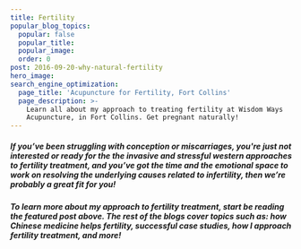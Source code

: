 ```yaml
---
title: Fertility
popular_blog_topics:
  popular: false
  popular_title:
  popular_image:
  order: 0
post: 2016-09-20-why-natural-fertility
hero_image:
search_engine_optimization:
  page_title: 'Acupuncture for Fertility, Fort Collins'
  page_description: >-
    Learn all about my approach to treating fertility at Wisdom Ways
    Acupuncture, in Fort Collins. Get pregnant naturally!
---
```


##### If you’ve been struggling with conception or miscarriages, you're just not interested or ready for the the invasive and stressful western approaches to fertility treatment, and you’ve got the time and the emotional space to work on resolving the underlying causes related to infertility, then we’re probably a great fit for you!

##### To learn more about my approach to fertility treatment, start be reading the featured post above. The rest of the blogs cover topics such as: how Chinese medicine helps fertility, successful case studies, how I approach fertility treatment, and more!